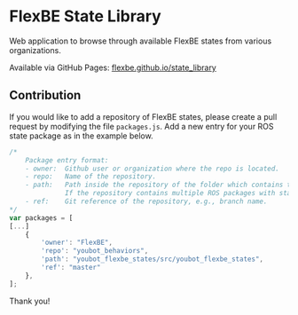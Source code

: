 # FlexBE State Library

Web application to browse through available FlexBE states from various organizations.

Available via GitHub Pages: [flexbe.github.io/state_library](https://flexbe.github.io/state_library)

## Contribution

If you would like to add a repository of FlexBE states, please create a pull request by modifying the file `packages.js`.
Add a new entry for your ROS state package as in the example below. 

```javascript
/*
    Package entry format:
    - owner:  Github user or organization where the repo is located.
    - repo:   Name of the repository.
    - path:   Path inside the repository of the folder which contains the state python files.
              If the repository contains multiple ROS packages with states, add multiple entries.
    - ref:    Git reference of the repository, e.g., branch name.
*/
var packages = [
[...]
    {
        'owner': "FlexBE",
        'repo': "youbot_behaviors",
        'path': "youbot_flexbe_states/src/youbot_flexbe_states",
        'ref': "master"
    },
];
```

Thank you!
